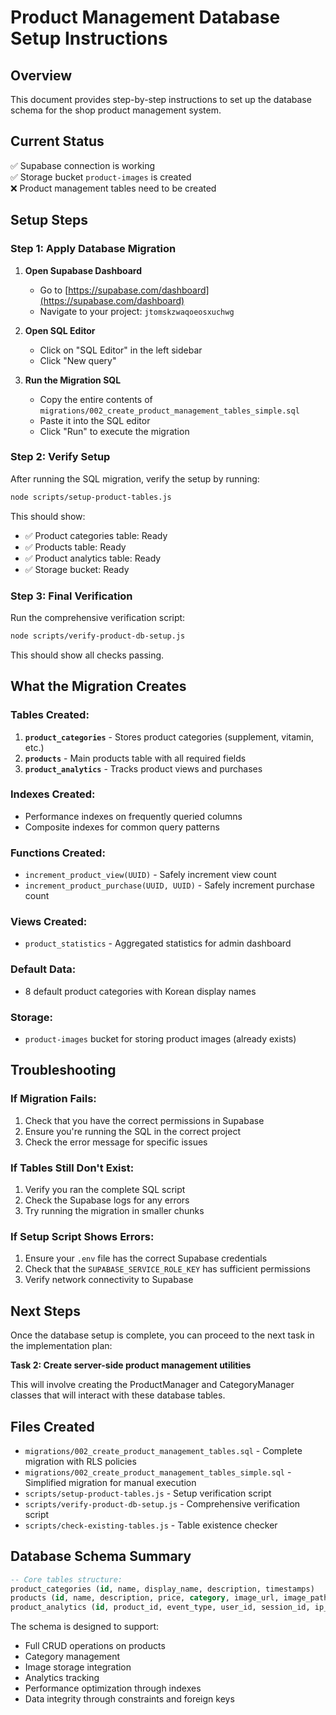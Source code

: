 # Product Management Database Setup Instructions

## Overview
This document provides step-by-step instructions to set up the database schema for the shop product management system.

## Current Status
✅ Supabase connection is working  
✅ Storage bucket `product-images` is created  
❌ Product management tables need to be created  

## Setup Steps

### Step 1: Apply Database Migration

1. **Open Supabase Dashboard**
   - Go to [https://supabase.com/dashboard](https://supabase.com/dashboard)
   - Navigate to your project: `jtomskzwaqoeosxuchwg`

2. **Open SQL Editor**
   - Click on "SQL Editor" in the left sidebar
   - Click "New query"

3. **Run the Migration SQL**
   - Copy the entire contents of `migrations/002_create_product_management_tables_simple.sql`
   - Paste it into the SQL editor
   - Click "Run" to execute the migration

### Step 2: Verify Setup

After running the SQL migration, verify the setup by running:

```bash
node scripts/setup-product-tables.js
```

This should show:
- ✅ Product categories table: Ready
- ✅ Products table: Ready  
- ✅ Product analytics table: Ready
- ✅ Storage bucket: Ready

### Step 3: Final Verification

Run the comprehensive verification script:

```bash
node scripts/verify-product-db-setup.js
```

This should show all checks passing.

## What the Migration Creates

### Tables Created:
1. **`product_categories`** - Stores product categories (supplement, vitamin, etc.)
2. **`products`** - Main products table with all required fields
3. **`product_analytics`** - Tracks product views and purchases

### Indexes Created:
- Performance indexes on frequently queried columns
- Composite indexes for common query patterns

### Functions Created:
- `increment_product_view(UUID)` - Safely increment view count
- `increment_product_purchase(UUID, UUID)` - Safely increment purchase count

### Views Created:
- `product_statistics` - Aggregated statistics for admin dashboard

### Default Data:
- 8 default product categories with Korean display names

### Storage:
- `product-images` bucket for storing product images (already exists)

## Troubleshooting

### If Migration Fails:
1. Check that you have the correct permissions in Supabase
2. Ensure you're running the SQL in the correct project
3. Check the error message for specific issues

### If Tables Still Don't Exist:
1. Verify you ran the complete SQL script
2. Check the Supabase logs for any errors
3. Try running the migration in smaller chunks

### If Setup Script Shows Errors:
1. Ensure your `.env` file has the correct Supabase credentials
2. Check that the `SUPABASE_SERVICE_ROLE_KEY` has sufficient permissions
3. Verify network connectivity to Supabase

## Next Steps

Once the database setup is complete, you can proceed to the next task in the implementation plan:

**Task 2: Create server-side product management utilities**

This will involve creating the ProductManager and CategoryManager classes that will interact with these database tables.

## Files Created

- `migrations/002_create_product_management_tables.sql` - Complete migration with RLS policies
- `migrations/002_create_product_management_tables_simple.sql` - Simplified migration for manual execution
- `scripts/setup-product-tables.js` - Setup verification script
- `scripts/verify-product-db-setup.js` - Comprehensive verification script
- `scripts/check-existing-tables.js` - Table existence checker

## Database Schema Summary

```sql
-- Core tables structure:
product_categories (id, name, display_name, description, timestamps)
products (id, name, description, price, category, image_url, image_path, status, timestamps, created_by, view_count, purchase_count)
product_analytics (id, product_id, event_type, user_id, session_id, ip_address, user_agent, created_at)
```

The schema is designed to support:
- Full CRUD operations on products
- Category management
- Image storage integration
- Analytics tracking
- Performance optimization through indexes
- Data integrity through constraints and foreign keys